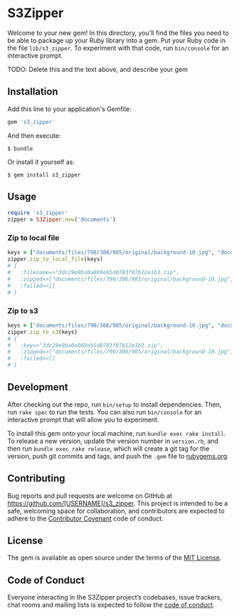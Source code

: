 # S3Zipper

Welcome to your new gem! In this directory, you'll find the files you need to be able to package up your Ruby library into a gem. Put your Ruby code in the file `lib/s3_zipper`. To experiment with that code, run `bin/console` for an interactive prompt.

TODO: Delete this and the text above, and describe your gem

## Installation

Add this line to your application's Gemfile:

```ruby
gem 's3_zipper'
```

And then execute:

    $ bundle

Or install it yourself as:

    $ gem install s3_zipper

## Usage
```ruby
require 's3_zipper'
zipper = S3Zipper.new('documents')
```
### Zip to local file
```ruby
keys = ["documents/files/790/306/985/original/background-10.jpg", "documents/files/790/307/076/original/background-10.jpg"]
zipper.zip_to_local_file(keys)
# {
#   :filename=>"3dc29e9ba0a069eb5d0783f07b12e1b3.zip", 
#   :zipped=>["documents/files/790/306/985/original/background-10.jpg", "documents/files/790/307/076/original/background-10.jpg"], 
#   :failed=>[]
# }
```

### Zip to s3
```ruby
keys = ["documents/files/790/306/985/original/background-10.jpg", "documents/files/790/307/076/original/background-10.jpg"]
zipper.zip_to_s3(keys)
# {
#   :key=>"3dc29e9ba0a069eb5d0783f07b12e1b3.zip", 
#   :zipped=>["documents/files/790/306/985/original/background-10.jpg", "documents/files/790/307/076/original/background-10.jpg"], 
#   :failed=>[]
# }
```

## Development

After checking out the repo, run `bin/setup` to install dependencies. Then, run `rake spec` to run the tests. You can also run `bin/console` for an interactive prompt that will allow you to experiment.

To install this gem onto your local machine, run `bundle exec rake install`. To release a new version, update the version number in `version.rb`, and then run `bundle exec rake release`, which will create a git tag for the version, push git commits and tags, and push the `.gem` file to [rubygems.org](https://rubygems.org).

## Contributing

Bug reports and pull requests are welcome on GitHub at https://github.com/[USERNAME]/s3_zipper. This project is intended to be a safe, welcoming space for collaboration, and contributors are expected to adhere to the [Contributor Covenant](http://contributor-covenant.org) code of conduct.

## License

The gem is available as open source under the terms of the [MIT License](https://opensource.org/licenses/MIT).

## Code of Conduct

Everyone interacting in the S3Zipper project’s codebases, issue trackers, chat rooms and mailing lists is expected to follow the [code of conduct](https://github.com/[USERNAME]/s3_zipper/blob/master/CODE_OF_CONDUCT.md).
